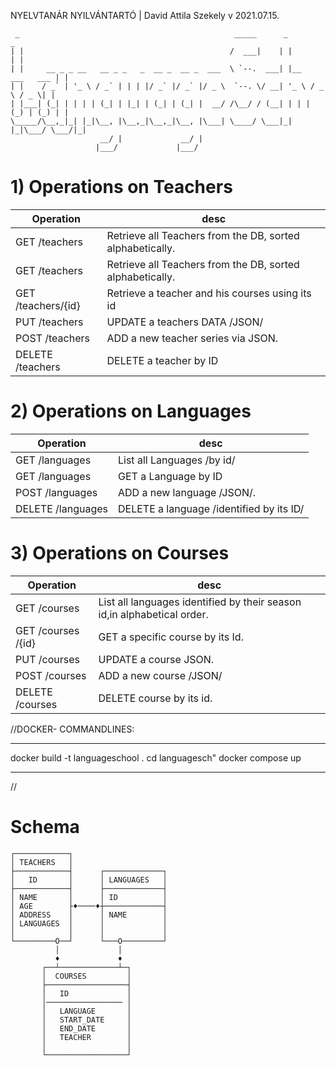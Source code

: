 
NYELVTANÁR NYILVÁNTARTÓ | David Attila Szekely
v 2021.07.15.

```
 _                                                _____      _                 _ 
| |                                              /  ___|    | |               | |
| |     __ _ _ __   __ _ _   _  __ _  __ _  ___  \ `--.  ___| |__   ___   ___ | |
| |    / _` | '_ \ / _` | | | |/ _` |/ _` |/ _ \  `--. \/ __| '_ \ / _ \ / _ \| |
| |___| (_| | | | | (_| | |_| | (_| | (_| |  __/ /\__/ / (__| | | | (_) | (_) | |
\_____/\__,_|_| |_|\__, |\__,_|\__,_|\__, |\___| \____/ \___|_| |_|\___/ \___/|_|
                    __/ |             __/ |                                      
                   |___/             |___/  
```

# 1)  Operations on Teachers

Operation   | desc
------------ | -------------
GET    /teachers  | Retrieve all Teachers from the DB, sorted alphabetically.
GET    /teachers 		 |  Retrieve all Teachers from the DB, sorted alphabetically.
GET    /teachers/{id}    |  Retrieve a teacher and his courses using its id
PUT    /teachers 		 |  UPDATE  a teachers DATA /JSON/
POST   /teachers 		 |  ADD a new teacher series via JSON.
DELETE /teachers 		 |  DELETE a teacher by ID


# 2)  Operations on Languages
Operation   | desc
------------ | -------------
GET    /languages 	|	   List all Languages /by id/
GET    /languages 	|	   GET a  Language by ID
POST   /languages 	|	   ADD a new language /JSON/.
DELETE /languages 	|	   DELETE a language /identified by its ID/

# 3)  Operations on Courses
Operation   | desc
------------ | -------------
GET    /courses	     |   List all languages identified by their season id,in alphabetical order.
GET    /courses	/{id}|	   GET a specific course by its Id.
PUT    /courses 	 |	   UPDATE a course JSON.
POST   /courses		 |      ADD a new course /JSON/
DELETE /courses 	 |      DELETE course by its id.

//DOCKER- COMMANDLINES:
________________________________
docker build -t languageschool .
cd languagesch"
docker compose up
________________________________
//

# Schema
```
┌────────────┐
│ TEACHERS   │
├────────────┤      ┌─────────────┐
│   ID       │      │ LANGUAGES   │
├────────────┤      ├─────────────┤
│ NAME       │      │ ID          │
│ AGE        ├♦────♦┼─────────────┤
│ ADDRESS    │      │ NAME        │
│ LANGUAGES  │      │             │
│            │      │             │
└─────────O──┘      └───O─────────┘
          │             │
          ♦             ♦
       ┌──┴─────────────┴─┐
       │  COURSES         │
       ├──────────────────┤
       │   ID             │
       │───────────────── │
       │   LANGUAGE       │
       │   START_DATE     │
       │   END_DATE       │
       │   TEACHER        │
       │                  │
       └──────────────────┘
 ``` 

